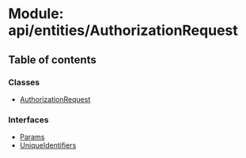 # Module: api/entities/AuthorizationRequest

## Table of contents

### Classes

- [AuthorizationRequest](../wiki/api.entities.AuthorizationRequest.AuthorizationRequest)

### Interfaces

- [Params](../wiki/api.entities.AuthorizationRequest.Params)
- [UniqueIdentifiers](../wiki/api.entities.AuthorizationRequest.UniqueIdentifiers)
